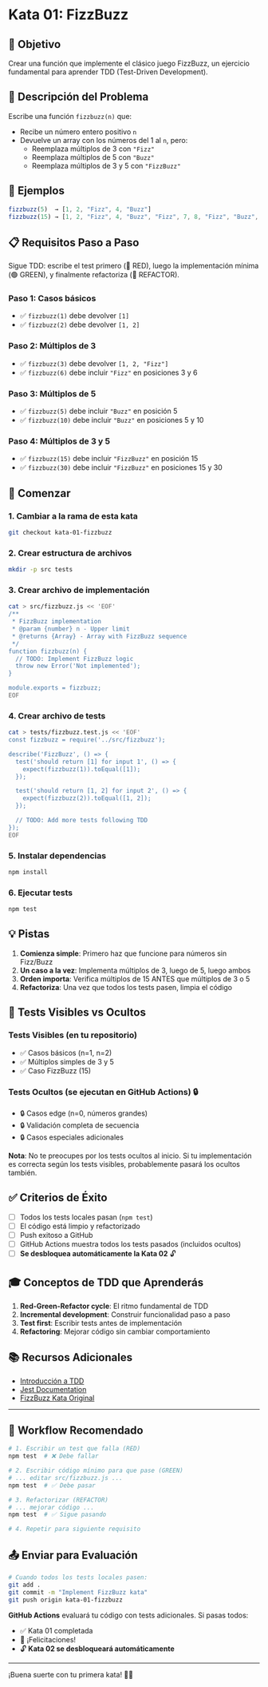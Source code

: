 # Kata 01: FizzBuzz

## 🎯 Objetivo

Crear una función que implemente el clásico juego FizzBuzz, un ejercicio fundamental para aprender TDD (Test-Driven Development).

## 📝 Descripción del Problema

Escribe una función `fizzbuzz(n)` que:
- Recibe un número entero positivo `n`
- Devuelve un array con los números del 1 al `n`, pero:
  - Reemplaza múltiplos de 3 con `"Fizz"`
  - Reemplaza múltiplos de 5 con `"Buzz"`
  - Reemplaza múltiplos de 3 y 5 con `"FizzBuzz"`

## 🧪 Ejemplos

```javascript
fizzbuzz(5)  → [1, 2, "Fizz", 4, "Buzz"]
fizzbuzz(15) → [1, 2, "Fizz", 4, "Buzz", "Fizz", 7, 8, "Fizz", "Buzz", 11, "Fizz", 13, 14, "FizzBuzz"]
```

## 📋 Requisitos Paso a Paso

Sigue TDD: escribe el test primero (🔴 RED), luego la implementación mínima (🟢 GREEN), y finalmente refactoriza (🔵 REFACTOR).

### Paso 1: Casos básicos
- ✅ `fizzbuzz(1)` debe devolver `[1]`
- ✅ `fizzbuzz(2)` debe devolver `[1, 2]`

### Paso 2: Múltiplos de 3
- ✅ `fizzbuzz(3)` debe devolver `[1, 2, "Fizz"]`
- ✅ `fizzbuzz(6)` debe incluir `"Fizz"` en posiciones 3 y 6

### Paso 3: Múltiplos de 5
- ✅ `fizzbuzz(5)` debe incluir `"Buzz"` en posición 5
- ✅ `fizzbuzz(10)` debe incluir `"Buzz"` en posiciones 5 y 10

### Paso 4: Múltiplos de 3 y 5
- ✅ `fizzbuzz(15)` debe incluir `"FizzBuzz"` en posición 15
- ✅ `fizzbuzz(30)` debe incluir `"FizzBuzz"` en posiciones 15 y 30

## 🚀 Comenzar

### 1. Cambiar a la rama de esta kata

```bash
git checkout kata-01-fizzbuzz
```

### 2. Crear estructura de archivos

```bash
mkdir -p src tests
```

### 3. Crear archivo de implementación

```bash
cat > src/fizzbuzz.js << 'EOF'
/**
 * FizzBuzz implementation
 * @param {number} n - Upper limit
 * @returns {Array} - Array with FizzBuzz sequence
 */
function fizzbuzz(n) {
  // TODO: Implement FizzBuzz logic
  throw new Error('Not implemented');
}

module.exports = fizzbuzz;
EOF
```

### 4. Crear archivo de tests

```bash
cat > tests/fizzbuzz.test.js << 'EOF'
const fizzbuzz = require('../src/fizzbuzz');

describe('FizzBuzz', () => {
  test('should return [1] for input 1', () => {
    expect(fizzbuzz(1)).toEqual([1]);
  });

  test('should return [1, 2] for input 2', () => {
    expect(fizzbuzz(2)).toEqual([1, 2]);
  });

  // TODO: Add more tests following TDD
});
EOF
```

### 5. Instalar dependencias

```bash
npm install
```

### 6. Ejecutar tests

```bash
npm test
```

## 💡 Pistas

1. **Comienza simple**: Primero haz que funcione para números sin Fizz/Buzz
2. **Un caso a la vez**: Implementa múltiplos de 3, luego de 5, luego ambos
3. **Orden importa**: Verifica múltiplos de 15 ANTES que múltiplos de 3 o 5
4. **Refactoriza**: Una vez que todos los tests pasen, limpia el código

## 🧪 Tests Visibles vs Ocultos

### Tests Visibles (en tu repositorio)
- ✅ Casos básicos (n=1, n=2)
- ✅ Múltiplos simples de 3 y 5
- ✅ Caso FizzBuzz (15)

### Tests Ocultos (se ejecutan en GitHub Actions) 🔒
- 🔒 Casos edge (n=0, números grandes)
- 🔒 Validación completa de secuencia
- 🔒 Casos especiales adicionales

**Nota**: No te preocupes por los tests ocultos al inicio. Si tu implementación es correcta según los tests visibles, probablemente pasará los ocultos también.

## ✅ Criterios de Éxito

- [ ] Todos los tests locales pasan (`npm test`)
- [ ] El código está limpio y refactorizado
- [ ] Push exitoso a GitHub
- [ ] GitHub Actions muestra todos los tests pasados (incluidos ocultos)
- [ ] **Se desbloquea automáticamente la Kata 02** 🔓

## 🎓 Conceptos de TDD que Aprenderás

1. **Red-Green-Refactor cycle**: El ritmo fundamental de TDD
2. **Incremental development**: Construir funcionalidad paso a paso
3. **Test first**: Escribir tests antes de implementación
4. **Refactoring**: Mejorar código sin cambiar comportamiento

## 📚 Recursos Adicionales

- [Introducción a TDD](https://en.wikipedia.org/wiki/Test-driven_development)
- [Jest Documentation](https://jestjs.io/docs/getting-started)
- [FizzBuzz Kata Original](http://codingdojo.org/kata/FizzBuzz/)

---

## 🚦 Workflow Recomendado

```bash
# 1. Escribir un test que falla (RED)
npm test  # ❌ Debe fallar

# 2. Escribir código mínimo para que pase (GREEN)
# ... editar src/fizzbuzz.js ...
npm test  # ✅ Debe pasar

# 3. Refactorizar (REFACTOR)
# ... mejorar código ...
npm test  # ✅ Sigue pasando

# 4. Repetir para siguiente requisito
```

## 📤 Enviar para Evaluación

```bash
# Cuando todos los tests locales pasen:
git add .
git commit -m "Implement FizzBuzz kata"
git push origin kata-01-fizzbuzz
```

**GitHub Actions** evaluará tu código con tests adicionales. Si pasas todos:
- ✅ Kata 01 completada
- 🎉 ¡Felicitaciones!
- 🔓 **Kata 02 se desbloqueará automáticamente**

---

¡Buena suerte con tu primera kata! 🚀💪
